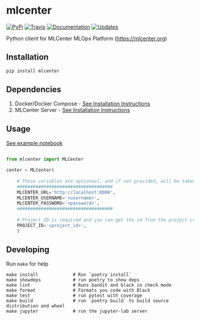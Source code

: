 # mlcenter


[![PyPi](https://img.shields.io/pypi/v/mlcenter.svg)](https://pypi.python.org/pypi/mlcenter)
[![Travis](https://img.shields.io/travis/cristianexer/mlcenter.svg)](https://travis-ci.com/cristianexer/mlcenter)
[![Documentation](https://readthedocs.org/projects/mlcenter/badge/?version=latest)](https://mlcenter.readthedocs.io/en/latest/?badge=latest)
[![Updates](https://pyup.io/repos/github/cristianexer/mlcenter/shield.svg)](https://pyup.io/repos/github/cristianexer/mlcenter/)


Python client for MLCenter MLOps Platform (https://mlcenter.org)

## Installation

```bash
pip install mlcenter
```

## Dependencies

1. Docker/Docker Compose - [See Installation Instructions](https://docs.docker.com/compose/install/)
2. MLCenter Server - [See Installation Instructions](https://github.com/mlcenter-org/mlcenter-server)


## Usage

[See example notebook](https://github.com/mlcenter-org/mlcenter/mlcenter/examples/01-Titanic.ipynb)

```python

from mlcenter import MLCenter

center = MLCenter(
    
    # These variables are optionoal, and if not provided, will be taken from the environment variables
    ####################################
    MLCENTER_URL='http://localhost:8000',
    MLCENTER_USERNAME='<username>',
    MLCENTER_PASSWORD='<password>',
    ####################################
    
    # Project ID is required and you can get the id from the project created in the MLCenter UI
    PROJECT_ID='<project_id>',
    )

```



## Developing

Run `make` for help

    make install             # Run `poetry install`
    make showdeps            # run poetry to show deps
    make lint                # Runs bandit and black in check mode
    make format              # Formats you code with Black
    make test                # run pytest with coverage
    make build               # run `poetry build` to build source distribution and wheel
    make jupyter             # run the jupyter-lab server
